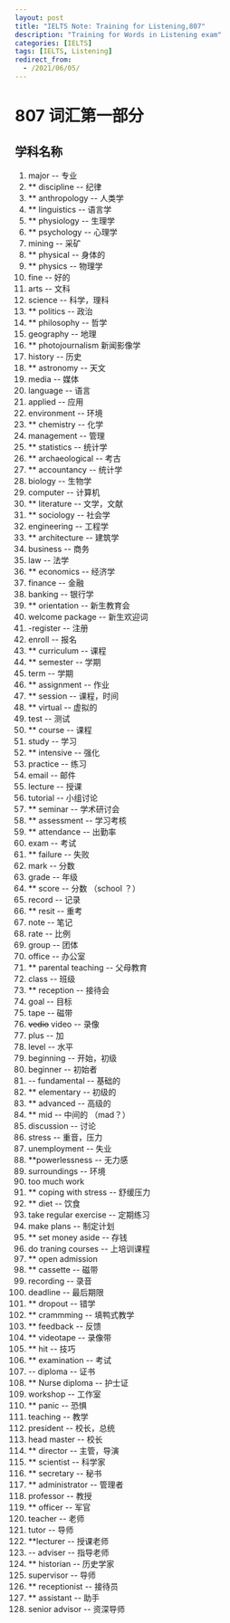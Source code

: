 ```yaml
---
layout: post
title: "IELTS Note: Training for Listening,807"
description: "Training for Words in Listening exam"
categories: [IELTS]
tags: [IELTS, Listening]
redirect_from:
  - /2021/06/05/
---
```


# 807 词汇第一部分

## 学科名称
1. major -- 专业
2. ** discipline -- 纪律
3. ** anthropology -- 人类学
4. ** linguistics -- 语言学
5. ** physiology -- 生理学
6. ** psychology -- 心理学
7. mining -- 采矿
8. ** physical -- 身体的
9. ** physics -- 物理学
10. fine -- 好的
11. arts -- 文科
12. science -- 科学，理科
13. ** politics -- 政治
14. ** philosophy -- 哲学
15. geography -- 地理
16. ** photojournalism 新闻影像学
17. history -- 历史
18. ** astronomy -- 天文
19. media -- 媒体
20. language -- 语言
21. applied -- 应用
22. environment -- 环境
23. ** chemistry -- 化学
24. management -- 管理
25. ** statistics -- 统计学
26. ** archaeological -- 考古
27. ** accountancy -- 统计学
28. biology -- 生物学
29. computer -- 计算机
30. ** literature -- 文学，文献
31. ** sociology -- 社会学
32. engineering -- 工程学
33. ** architecture -- 建筑学
34. business -- 商务
35. law -- 法学
36. ** economics -- 经济学
37. finance -- 金融
38. banking -- 银行学
39. ** orientation -- 新生教育会
40. welcome package -- 新生欢迎词
41. -register -- 注册
42. enroll -- 报名
43. ** curriculum -- 课程
44. ** semester -- 学期
45. term -- 学期
46. ** assignment -- 作业
47. ** session -- 课程，时间
48. ** virtual -- 虚拟的
49. test -- 测试
50. ** course -- 课程
51. study -- 学习
52. ** intensive -- 强化
53. practice -- 练习
54. email -- 邮件
55. lecture -- 授课
56. tutorial -- 小组讨论
57. ** seminar -- 学术研讨会
58. ** assessment -- 学习考核
59. ** attendance -- 出勤率
60. exam -- 考试
61. ** failure -- 失败
62. mark -- 分数
63. grade -- 年级
64. ** score -- 分数 （school ？） 
65. record -- 记录
66. ** resit -- 重考
67. note -- 笔记
68. rate -- 比例
69. group -- 团体
70. office -- 办公室
71. ** parental teaching -- 父母教育
72. class -- 班级
73. ** reception -- 接待会
74. goal -- 目标
75. tape -- 磁带
76. ~~vedio~~ video -- 录像
77. plus -- 加
78. level -- 水平
79. beginning -- 开始，初级
80. beginner -- 初始者
81.  -- fundamental -- 基础的
82.  ** elementary -- 初级的
83.  ** advanced -- 高级的
84.  ** mid -- 中间的 （mad？）
85.  discussion -- 讨论
86.  stress -- 重音，压力
87.  unemployment -- 失业
88.  **powerlessness -- 无力感
89.  surroundings -- 环境
90.  too much work
91.  ** coping with stress -- 舒缓压力
92.  ** diet -- 饮食
93.  take regular exercise -- 定期练习
94.  make plans -- 制定计划
95.  ** set money aside -- 存钱
96.  do traning courses -- 上培训课程
97.  ** open admission
98.  ** cassette -- 磁带
99.  recording -- 录音
100. deadline -- 最后期限
101. ** dropout -- 错学
102. ** crammming -- 填鸭式教学
103. ** feedback -- 反馈
104. ** videotape -- 录像带 
105. ** hit -- 技巧
106. ** examination -- 考试
107. -- diploma -- 证书
108. ** Nurse diploma -- 护士证
109. workshop -- 工作室
110. ** panic -- 恐惧
111. teaching -- 教学
112. president -- 校长，总统
113. head master -- 校长
114. ** director -- 主管，导演
115. ** scientist -- 科学家
116. ** secretary -- 秘书
117. ** administrator -- 管理者
118. professor -- 教授
119. ** officer -- 军官
120. teacher -- 老师
121. tutor -- 导师
122. **lecturer -- 授课老师
123. -- adviser -- 指导老师
124. ** historian -- 历史学家
125. supervisor -- 导师
126. ** receptionist -- 接待员
127. ** assistant -- 助手
128. senior advisor -- 资深导师
